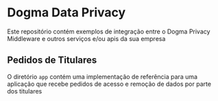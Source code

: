# Dogma Data Privacy
Este repositório contém exemplos de integração entre o Dogma Privacy Middleware e outros serviços e/ou apis da sua empresa

## Pedidos de Titulares
O diretório `app` contém uma implementação de referência para uma aplicação que recebe pedidos de acesso e remoção de dados por parte dos titulares